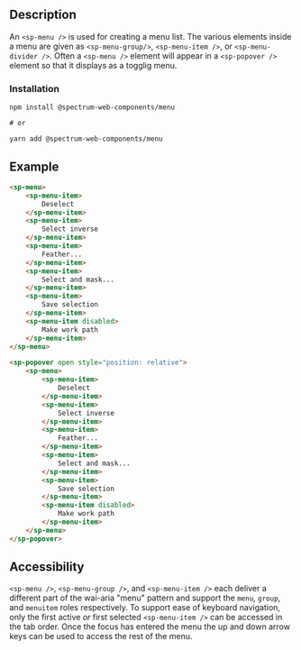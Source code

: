 ## Description

An `<sp-menu />` is used for creating a menu list. The various elements inside a menu are given as `<sp-menu-group/>`, `<sp-menu-item />`, or `<sp-menu-divider />`. Often a `<sp-menu />` element will appear in a `<sp-popover />` element so that it displays as a togglig menu.

### Installation

```
npm install @spectrum-web-components/menu

# or

yarn add @spectrum-web-components/menu
```

## Example

<!-- prettier-ignore -->
```html
<sp-menu>
    <sp-menu-item>
        Deselect
    </sp-menu-item>
    <sp-menu-item>
        Select inverse
    </sp-menu-item>
    <sp-menu-item>
        Feather...
    </sp-menu-item>
    <sp-menu-item>
        Select and mask...
    </sp-menu-item>
    <sp-menu-item>
        Save selection
    </sp-menu-item>
    <sp-menu-item disabled>
        Make work path
    </sp-menu-item>
</sp-menu>
```

```html
<sp-popover open style="position: relative">
    <sp-menu>
        <sp-menu-item>
            Deselect
        </sp-menu-item>
        <sp-menu-item>
            Select inverse
        </sp-menu-item>
        <sp-menu-item>
            Feather...
        </sp-menu-item>
        <sp-menu-item>
            Select and mask...
        </sp-menu-item>
        <sp-menu-item>
            Save selection
        </sp-menu-item>
        <sp-menu-item disabled>
            Make work path
        </sp-menu-item>
    </sp-menu>
</sp-popover>
```

## Accessibility

`<sp-menu />`, `<sp-menu-group />`, and `<sp-menu-item />` each deliver a different part of the wai-aria "menu" pattern and support the `menu`, `group`, and `menuitem` roles respectively. To support ease of keyboard navigation, only the first active _or_ first selected `<sp-menu-item />` can be accessed in the tab order. Once the focus has entered the menu the up and down arrow keys can be used to access the rest of the menu.
